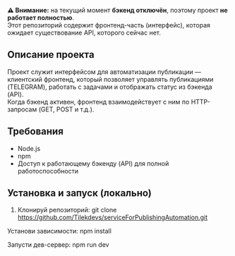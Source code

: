 **⚠️ Внимание:** на текущий момент **бэкенд отключён**, поэтому проект **не работает полностью**.  
Этот репозиторий содержит фронтенд-часть (интерфейс), которая ожидает существование API, которого сейчас нет.


## Описание проекта

Проект служит интерфейсом для автоматизации публикации — клиентский фронтенд, который позволяет управлять публикациями (TELEGRAM), работать с задачами и отображать статус из бэкенда (API).  
Когда бэкенд активен, фронтенд взаимодействует с ним по HTTP-запросам (GET, POST и т.д.).


## Требования

- Node.js
- npm
- Доступ к работающему бэкенду (API) для полной работоспособности  


## Установка и запуск (локально)

1. Клонируй репозиторий:
   git clone https://github.com/Tilekdevs/serviceForPublishingAutomation.git

   
Установи зависимости:
npm install

Запусти дев-сервер:
npm run dev
